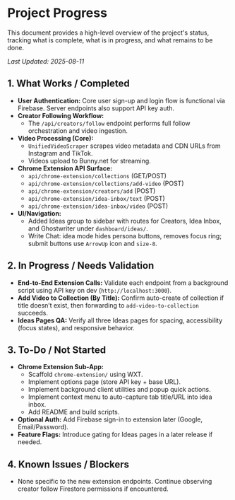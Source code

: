# Project Progress

This document provides a high-level overview of the project's status, tracking what is complete, what is in progress, and what remains to be done.

_Last Updated: 2025-08-11_

## 1. What Works / Completed

- **User Authentication:** Core user sign-up and login flow is functional via Firebase. Server endpoints also support API key auth.
- **Creator Following Workflow:**
  - The `/api/creators/follow` endpoint performs full follow orchestration and video ingestion.
- **Video Processing (Core):**
  - `UnifiedVideoScraper` scrapes video metadata and CDN URLs from Instagram and TikTok.
  - Videos upload to Bunny.net for streaming.
- **Chrome Extension API Surface:**
  - `api/chrome-extension/collections` (GET/POST)
  - `api/chrome-extension/collections/add-video` (POST)
  - `api/chrome-extension/creators/add` (POST)
  - `api/chrome-extension/idea-inbox/text` (POST)
  - `api/chrome-extension/idea-inbox/video` (POST)
- **UI/Navigation:**
  - Added Ideas group to sidebar with routes for Creators, Idea Inbox, and Ghostwriter under `dashboard/ideas/`.
  - Write Chat: idea mode hides persona buttons, removes focus ring; submit buttons use `ArrowUp` icon and `size-8`.

## 2. In Progress / Needs Validation

- **End-to-End Extension Calls:** Validate each endpoint from a background script using API key on dev (`http://localhost:3000`).
- **Add Video to Collection (By Title):** Confirm auto-create of collection if title doesn’t exist, then forwarding to `add-video-to-collection` succeeds.
- **Ideas Pages QA:** Verify all three Ideas pages for spacing, accessibility (focus states), and responsive behavior.

## 3. To-Do / Not Started

- **Chrome Extension Sub-App:**
  - Scaffold `chrome-extension/` using WXT.
  - Implement options page (store API key + base URL).
  - Implement background client utilities and popup quick actions.
  - Implement context menu to auto-capture tab title/URL into idea inbox.
  - Add README and build scripts.
- **Optional Auth:** Add Firebase sign-in to extension later (Google, Email/Password).
- **Feature Flags:** Introduce gating for Ideas pages in a later release if needed.

## 4. Known Issues / Blockers

- None specific to the new extension endpoints. Continue observing creator follow Firestore permissions if encountered.
